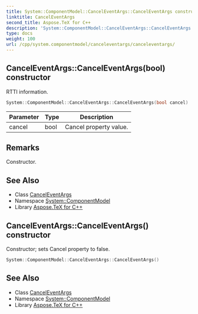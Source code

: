 ```yaml
---
title: System::ComponentModel::CancelEventArgs::CancelEventArgs constructor
linktitle: CancelEventArgs
second_title: Aspose.TeX for C++
description: 'System::ComponentModel::CancelEventArgs::CancelEventArgs constructor. RTTI information in C++.'
type: docs
weight: 100
url: /cpp/system.componentmodel/canceleventargs/canceleventargs/
---
```

## CancelEventArgs::CancelEventArgs(bool) constructor


RTTI information.

```cpp
System::ComponentModel::CancelEventArgs::CancelEventArgs(bool cancel)
```


| Parameter | Type | Description |
| --- | --- | --- |
| cancel | bool | Cancel property value. |
## Remarks


Constructor. 
## See Also

* Class [CancelEventArgs](../)
* Namespace [System::ComponentModel](../../)
* Library [Aspose.TeX for C++](../../../)
## CancelEventArgs::CancelEventArgs() constructor


Constructor; sets Cancel property to false.

```cpp
System::ComponentModel::CancelEventArgs::CancelEventArgs()
```

## See Also

* Class [CancelEventArgs](../)
* Namespace [System::ComponentModel](../../)
* Library [Aspose.TeX for C++](../../../)
